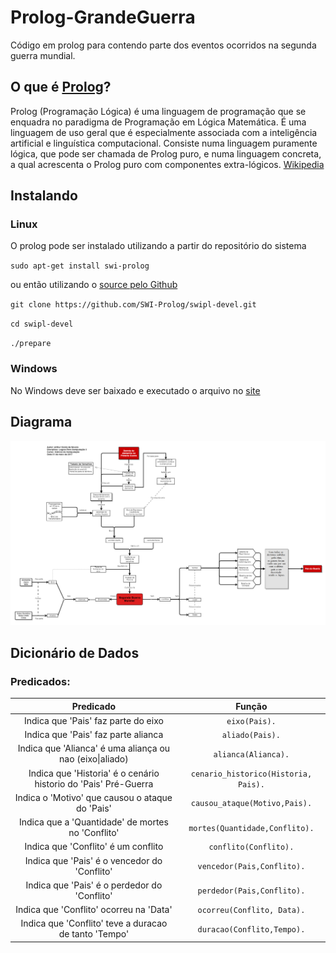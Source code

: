 # Prolog-GrandeGuerra
Código em prolog para contendo parte dos eventos ocorridos na segunda guerra mundial.

## O que é [Prolog](http://www.swi-prolog.org/)?
Prolog (Programação Lógica) é uma linguagem de programação que se enquadra no paradigma de Programação em Lógica Matemática. É uma linguagem de uso geral que é especialmente associada com a inteligência artificial e linguística computacional. Consiste numa linguagem puramente lógica, que pode ser chamada de Prolog puro, e numa linguagem concreta, a qual acrescenta o Prolog puro com componentes extra-lógicos. [Wikipedia](https://pt.wikipedia.org/wiki/Prolog)

## Instalando

### Linux
O prolog pode ser instalado utilizando a partir do repositório do sistema

`sudo apt-get install swi-prolog`

ou então utilizando o [source pelo Github](https://github.com/SWI-Prolog/swipl-devel)

`git clone https://github.com/SWI-Prolog/swipl-devel.git`

`cd swipl-devel`

`./prepare`

### Windows
No Windows deve ser baixado e executado o arquivo no [site](http://www.swi-prolog.org/download/daily/bin/)

## Diagrama 
![Diagrama do mundo](https://github.com/Arthurcn96/Prolog-GrandeGuerra/blob/master/ImagemComp.png)

## Dicionário de Dados

### Predicados:

Predicado                                                         |Função
:---:                                                             |:---:
Indica que 'Pais' faz parte do eixo                               |`eixo(Pais).`
Indica que 'Pais' faz parte alianca                               | `aliado(Pais).`
Indica que 'Alianca' é uma aliança ou nao (eixo\|aliado)          |`alianca(Alianca).`
Indica que 'Historia' é o cenário historio do 'Pais' Pré-Guerra   |`cenario_historico(Historia, Pais).`
Indica o 'Motivo' que causou o ataque do 'Pais'                   |`causou_ataque(Motivo,Pais).`
Indica que a 'Quantidade' de mortes no 'Conflito'                 |`mortes(Quantidade,Conflito).`
Indica que 'Conflito' é um conflito                               |`conflito(Conflito).`
Indica que 'Pais' é o vencedor do 'Conflito'                      |`vencedor(Pais,Conflito).`
Indica que 'Pais' é o perdedor do 'Conflito'                      |`perdedor(Pais,Conflito).`
Indica que 'Conflito' ocorreu na 'Data'                           |`ocorreu(Conflito, Data).`
Indica que 'Conflito' teve a duracao de tanto 'Tempo'             |`duracao(Conflito,Tempo).`
